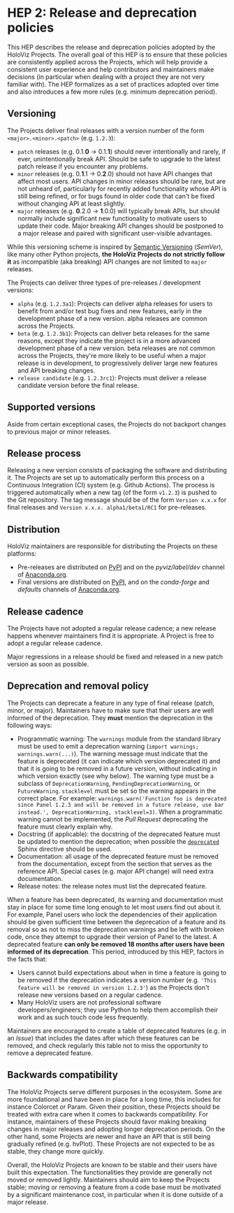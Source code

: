 # HEP 2: Release and deprecation policies

This HEP describes the release and deprecation policies adopted by the HoloViz Projects. The overall goal of this HEP is to ensure that these policies are consistently applied across the Projects, which will help provide a consistent user experience and help contributors and maintainers make decisions (in particular when dealing with a project they are not very familiar with). The HEP formalizes as a set of practices adopted over time and also introduces a few more rules (e.g. minimum deprecation period).

## Versioning

The Projects deliver final releases with a version number of the form `<major>.<minor>.<patch>` (e.g. `1.2.3`):

- `patch` releases (e.g. 0.1.**0** -> 0.1.**1**) should never intentionally and rarely, if ever, unintentionally break API. Should be safe to upgrade to the latest patch release if you encounter any problems.
- `minor` releases (e.g. 0.**1**.1 -> 0.**2**.0) should not have API changes that affect most users. API changes in minor releases should be rare, but are not unheard of, particularly for recently added functionality whose API is still being refined, or for bugs found in older code that can't be fixed without changing API at least slightly.
- `major` releases (e.g. **0**.2.0 -> **1**.0.0)  will typically break APIs, but should normally include significant new functionality to motivate users to update their code. Major breaking API changes should be postponed to a major release and paired with significant user-visible advantages.

While this versioning scheme is inspired by [Semantic Versioning](https://semver.org/) (*SemVer*), like many other Python projects, **the HoloViz Projects do not strictly follow it** as incompatible (aka breaking) API changes are not limited to `major` releases.

The Projects can deliver three types of pre-releases / development versions:

- `alpha` (e.g. `1.2.3a1`): Projects can deliver alpha releases for users to benefit from and/or test bug fixes and new features, early in the development phase of a new version. alpha releases are common across the Projects.
- `beta` (e.g. `1.2.3b1`): Projects can deliver beta releases for the same reasons, except they indicate the project is in a more advanced development phase of a new version. beta releases are not common across the Projects, they're more likely to be useful when a major release is in development, to progressively deliver large new features and API breaking changes.
- `release candidate` (e.g. `1.2.3rc1`): Projects must deliver a release candidate version before the final release.

## Supported versions

Aside from certain exceptional cases, the Projects do not backport changes to previous major or minor releases.

## Release process

Releasing a new version consists of packaging the software and distributing it. The Projects are set up to automatically perform this process on a Continuous Integration (CI) system (e.g. Github Actions). The process is triggered automatically when a new tag (of the form `v1.2.3`) is pushed to the Git repository. The tag message should be of the form `Version x.x.x` for final releases and `Version x.x.x. alpha1/beta1/RC1` for pre-releases.

## Distribution

HoloViz maintainers are responsible for distributing the Projects on these platforms:

- Pre-releases are distributed on [PyPI](https://pypi.org) and on the *pyviz/label/dev* channel of [Anaconda.org](https://anaconda.org).
- Final versions are distributed on [PyPI](https://pypi.org), and on the  *conda-forge* and *defaults* channels of [Anaconda.org](https://anaconda.org).

## Release cadence

The Projects have not adopted a regular release cadence; a new release happens whenever maintainers find it is appropriate. A Project is free to adopt a regular release cadence.

Major regressions in a release should be fixed and released in a new patch version as soon as possible.

## Deprecation and removal policy

The Projects can deprecate a feature in any type of final release (patch, minor, or major). Maintainers have to make sure that their users are well informed of the deprecation. They **must** mention the deprecation in the following ways:

- Programmatic warning: The `warnings` module from the standard library must be used to emit a deprecation warning (`import warnings; warnings.warn(...)`). The warning message must indicate that the feature is deprecated (it can indicate which version deprecated it) and that it is going to be removed in a future version, without indicating in which version exactly (see why below). The warning type must be a subclass of `DeprecationWarning`, `PendingDeprecationWarning`, or `FutureWarning`. `stacklevel` must be set so the warning appears in the correct place. For example:  `warnings.warn('Function foo is deprecated since Panel 1.2.3 and will be removed in a future release, use bar instead.', DeprecationWarning, stacklevel=3)`. When a programmatic warning cannot be implemented, the *Pull Request* deprecating the feature must clearly explain why.
- Docstring (if applicable): the docstring of the deprecated feature must be updated to mention the deprecation; when possible the [`deprecated`](https://www.sphinx-doc.org/en/master/usage/restructuredtext/directives.html#directive-deprecated) Sphinx directive should be used.
- Documentation: all usage of the deprecated feature must be removed from the documentation, except from the section that serves as the reference API. Special cases (e.g. major API change) will need extra documentation.
- Release notes: the release notes must list the deprecated feature.

When a feature has been deprecated, its warning and documentation must stay in place for some time long enough to let most users find out about it. For example, Panel users who lock the dependencies of their application should be given sufficient time between the deprecation of a feature and its removal so as not to miss the deprecation warnings and be left with broken code, once they attempt to upgrade their version of Panel to the latest. A deprecated feature **can only be removed 18 months after users have been informed of its deprecation**. This period, introduced by this HEP, factors in the facts that:

- Users cannot build expectations about when in time a feature is going to be removed if the deprecation indicates a version number (e.g. `'This feature will be removed in version 1.2.3'`) as the Projects don't release new versions based on a regular cadence.
- Many HoloViz users are not professional software developers/engineers; they use Python to help them accomplish their work and as such touch code less frequently.

Maintainers are encouraged to create a table of deprecated features (e.g. in an *Issue*) that includes the dates after which these features can be removed, and check regularly this table not to miss the opportunity to remove a deprecated feature.

## Backwards compatibility

The HoloViz Projects serve different purposes in the ecosystem. Some are more foundational and have been in place for a long time, this includes for instance Colorcet or Param. Given their position, these Projects should be treated with extra care when it comes to backwards compatibility. For instance, maintainers of these Projects should favor making breaking changes in major releases and adopting longer deprecation periods. On the other hand, some Projects are newer and have an API that is still being gradually refined (e.g. hvPlot). These Projects are not expected to be as stable, they change more quickly. 

Overall, the HoloViz Projects are known to be stable and their users have built this expectation. The functionalities they provide are generally not moved or removed lightly. Maintainers should aim to keep the Projects stable; moving or removing a feature from a code base must be motivated by a significant maintenance cost, in particular when it is done outside of a major release.
